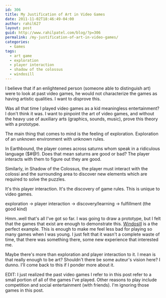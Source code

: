 ```yaml
---
id: 306
title: My Justification of Art in Video Games
date: 2011-11-02T18:46:49-04:00
author: rahil627
layout: post
guid: http://www.rahilpatel.com/blog/?p=306
permalink: /my-justification-of-art-in-video-games/
categories:
  - Games
tags:
  - art game
  - exploration
  - player interaction
  - shadow of the colossus
  - windosill
---
```

I believe that if an enlightened person (someone able to distinguish art) were to look at past video games, he would not characterize the games as having artistic qualities. I want to disprove this.

Was all that time I played video games as a kid meaningless entertainment? I don't think it was. I want to pinpoint the art of video games, and without the heavy use of auxiliary arts (graphics, sounds, music), prove this theory with a prototype.

The main thing that comes to mind is the feeling of exploration. Exploration of an unknown environment with unknown rules.

In Earthbound, the player comes across saturns whom speak in a ridiculous language ($#@!). Does that mean saturns are good or bad? The player interacts with them to figure out they are good. 

Similarly, in Shadow of the Colossus, the player must interact with the colossi and the surrounding area to discover new elements which are required to solve the puzzles. 

It's this player interaction. It's the discovery of game rules. This is unique to video games.

exploration -> player interaction -> discovery/learning -> fulfillment (the good kind)

Hmm..well that's all I've got so far. I was going to draw a prototype, but I felt that the games that exist are enough to demonstrate this. <a href="http://windosill.com/">Windosill</a> is a the perfect example. This is enough to make me feel less bad for playing so many games when I was young. I just felt that it wasn't a complete waste of time, that there was something there, some new experience that interested me.

Maybe there's more than exploration and player interaction to it. I mean is that really enough to be art? Shouldn't there be some auteur's vision here? I dunno. I'll come back to this if I ponder more about it.

EDIT:
I just realized the past video games I refer to in this post refer to a small portion of all of the games I've played. Other reasons to play include competition and social entertainment (with friends). I'm ignoring those games in this post.